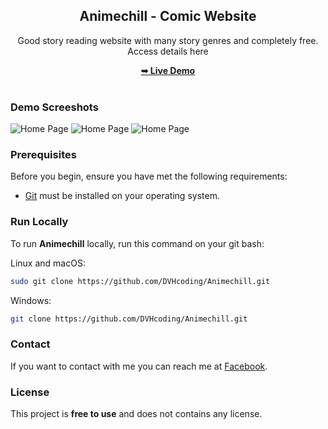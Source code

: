<div align="center">
  <h2 align="center">Animechill - Comic Website</h2>
  <p>
   Good story reading website with many story genres and completely free. Access details here 
  </p>
  <a href="https://DVHcoding.github.io/Animechill/"><strong>➥ Live Demo</strong></a>
</div>

<br />

### Demo Screeshots

![Home Page](https://files.fullstack.edu.vn/f8-prod/blog_posts/10141/661b3cc4b6fae.png)
![Home Page](https://files.fullstack.edu.vn/f8-prod/blog_posts/10141/661b3cd0ef0ce.png)
![Home Page](https://files.fullstack.edu.vn/f8-prod/blog_posts/10141/661b3cdd3db33.png)

### Prerequisites

Before you begin, ensure you have met the following requirements:

- [Git](https://git-scm.com/downloads "Download Git") must be installed on your operating system.

### Run Locally

To run **Animechill** locally, run this command on your git bash:

Linux and macOS:

```bash
sudo git clone https://github.com/DVHcoding/Animechill.git
```

Windows:

```bash
git clone https://github.com/DVHcoding/Animechill.git
```

### Contact

If you want to contact with me you can reach me at [Facebook](https://www.facebook.com/profile.php?id=100044022424100).

### License

This project is **free to use** and does not contains any license.
